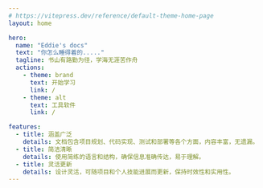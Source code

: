 ```yaml
---
# https://vitepress.dev/reference/default-theme-home-page
layout: home

hero:
  name: "Eddie's docs"
  text: "你怎么睡得着的....."
  tagline: 书山有路勤为径，学海无涯苦作舟
  actions:
    - theme: brand
      text: 开始学习
      link: /
    - theme: alt
      text: 工具软件
      link: /

features:
  - title: 涵盖广泛
    details: 文档包含项目规划、代码实现、测试和部署等各个方面，内容丰富，无遗漏。
  - title: 简洁清晰
    details: 使用简练的语言和结构，确保信息准确传达，易于理解。
  - title: 灵活更新
    details: 设计灵活，可随项目和个人技能进展而更新，保持时效性和实用性。
---
```


